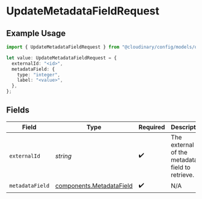 # UpdateMetadataFieldRequest

## Example Usage

```typescript
import { UpdateMetadataFieldRequest } from "@cloudinary/config/models/operations";

let value: UpdateMetadataFieldRequest = {
  externalId: "<id>",
  metadataField: {
    type: "integer",
    label: "<value>",
  },
};
```

## Fields

| Field                                                                | Type                                                                 | Required                                                             | Description                                                          |
| -------------------------------------------------------------------- | -------------------------------------------------------------------- | -------------------------------------------------------------------- | -------------------------------------------------------------------- |
| `externalId`                                                         | *string*                                                             | :heavy_check_mark:                                                   | The external ID of the metadata field to retrieve.                   |
| `metadataField`                                                      | [components.MetadataField](../../models/components/metadatafield.md) | :heavy_check_mark:                                                   | N/A                                                                  |